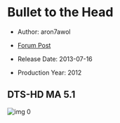 # Bullet to the Head

* Author: aron7awol

* [Forum Post](https://www.avsforum.com/threads/bass-eq-for-filtered-movies.2995212/post-56975332)

* Release Date: 2013-07-16
* Production Year: 2012

## DTS-HD MA 5.1

![img 0](https://i.imgur.com/LwNRW17.jpg)

